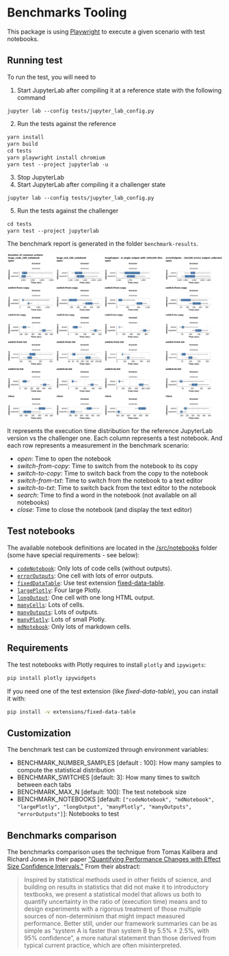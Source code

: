 # Benchmarks Tooling

This package is using [Playwright](https://playwright.dev/) to execute a given scenario with test notebooks.

## Running test

To run the test, you will need to

1. Start JupyterLab after compiling it at a reference state with the following command

```
jupyter lab --config tests/jupyter_lab_config.py
```

2. Run the tests against the reference

```
yarn install
yarn build
cd tests
yarn playwright install chromium
yarn test --project jupyterlab -u
```

3. Stop JupyterLab
4. Start JupyterLab after compiling it a challenger state

```
jupyter lab --config tests/jupyter_lab_config.py
```

5. Run the tests against the challenger

```
cd tests
yarn test --project jupyterlab
```

The benchmark report is generated in the folder `benchmark-results`.

![](./images/example.png)

It represents the execution time distribution for the reference JupyterLab version vs the challenger one. Each column represents a test notebook. And each row represents a measurement in the benchmark scenario:

- _open_: Time to open the notebook
- _switch-from-copy_: Time to switch from the notebook to its copy
- _switch-to-copy_: Time to switch back from the copy to the notebook
- _switch-from-txt_: Time to switch from the notebook to a text editor
- _switch-to-txt_: Time to switch back from the text editor to the notebook
- _search_: Time to find a word in the notebook (not available on all notebooks)
- _close_: Time to close the notebook (and display the text editor)

## Test notebooks

The available notebook definitions are located in the [/src/notebooks](https://github.com/jupyterlab/benchmarks/tree/master/tests/generators/) folder (some have special requirements - see below):

- [`codeNotebook`](https://github.com/jupyterlab/benchmarks/tree/master/tests/generators/codeNotebook.ts): Only lots of code cells (without outputs).
- [`errorOutputs`](https://github.com/jupyterlab/benchmarks/tree/master/tests/generators/errorOutputs.ts): One cell with lots of error outputs.
- [`fixedDataTable`](https://github.com/jupyterlab/benchmarks/tree/master/tests/generators/fixedDataTable.ts): Use test extension [fixed-data-table](https://github.com/jupyterlab/benchmarks/tree/master/extensions/fixed-data-table).
- [`largePlotly`](https://github.com/jupyterlab/benchmarks/tree/master/tests/generators/largePlotly.ts): Four large Plotly.
- [`longOutput`](https://github.com/jupyterlab/benchmarks/tree/master/tests/generators/longOutput.ts): One cell with one long HTML output.
- [`manyCells`](https://github.com/jupyterlab/benchmarks/tree/master/tests/generators/manyCells.ts): Lots of cells.
- [`manyOutputs`](https://github.com/jupyterlab/benchmarks/tree/master/tests/generators/manyOutputs.ts): Lots of outputs.
- [`manyPlotly`](https://github.com/jupyterlab/benchmarks/tree/master/tests/generators/manyPlotly.ts): Lots of small Plotly.
- [`mdNotebook`](https://github.com/jupyterlab/benchmarks/tree/master/tests/generators/mdNotebook.ts): Only lots of markdown cells.

## Requirements

The test notebooks with Plotly requires to install `plotly` and `ipywigets`:

```sh
pip install plotly ipywidgets
```

If you need one of the test extension (like _fixed-data-table_), you can install it with:

```sh
pip install -v extensions/fixed-data-table
```

## Customization

The benchmark test can be customized through environment variables:
- BENCHMARK_NUMBER_SAMPLES [default : 100]: How many samples to compute the statistical distribution
- BENCHMARK_SWITCHES [default: 3]: How many times to switch between each tabs
- BENCHMARK_MAX_N [default: 100]: The test notebook size
- BENCHMARK_NOTEBOOKS [default: `["codeNotebook", "mdNotebook", "largePlotly", "longOutput", "manyPlotly", "manyOutputs", "errorOutputs"]`]: Notebooks to test

## Benchmarks comparison

The benchmarks comparison uses the technique from Tomas Kalibera and Richard Jones in their paper
["Quantifying Performance Changes with Effect Size Confidence Intervals."](https://www.google.com/url?sa=t&rct=j&q=&esrc=s&source=web&cd=&cad=rja&uact=8&ved=2ahUKEwjEq7u9ovXqAhXYs54KHf3QCM0QFjACegQIBRAB&url=https%3A%2F%2Farxiv.org%2Fabs%2F2007.10899&usg=AOvVaw0ihkJJIaT6v95zlAtGtI2o) From their abstract:

> Inspired by statistical methods used in other fields of science, and building on results in statistics that did not make it to introductory textbooks, we present a statistical model that allows us both to quantify uncertainty in the ratio of (execution time) means and to design experiments with a rigorous treatment of those multiple sources of non-determinism that might impact measured performance. Better still, under our framework summaries can be as simple as “system A is faster than system B by 5.5% ± 2.5%, with 95% confidence”, a more natural statement than those derived from typical current practice, which are often misinterpreted.
